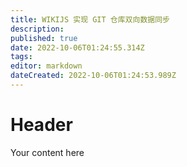 ```yaml
---
title: WIKIJS 实现 GIT 仓库双向数据同步
description: 
published: true
date: 2022-10-06T01:24:55.314Z
tags: 
editor: markdown
dateCreated: 2022-10-06T01:24:53.989Z
---
```


# Header
Your content here